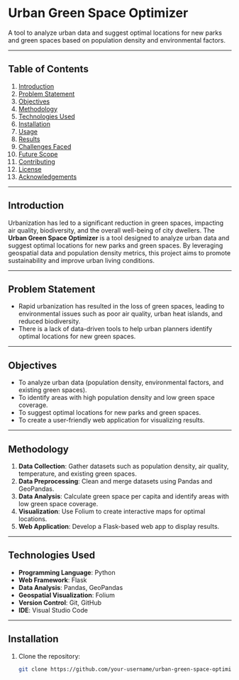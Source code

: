 # Urban Green Space Optimizer

A tool to analyze urban data and suggest optimal locations for new parks and green spaces based on population density and environmental factors.

---

## Table of Contents
1. [Introduction](#introduction)
2. [Problem Statement](#problem-statement)
3. [Objectives](#objectives)
4. [Methodology](#methodology)
5. [Technologies Used](#technologies-used)
6. [Installation](#installation)
7. [Usage](#usage)
8. [Results](#results)
9. [Challenges Faced](#challenges-faced)
10. [Future Scope](#future-scope)
11. [Contributing](#contributing)
12. [License](#license)
13. [Acknowledgements](#acknowledgements)

---

## Introduction
Urbanization has led to a significant reduction in green spaces, impacting air quality, biodiversity, and the overall well-being of city dwellers. The **Urban Green Space Optimizer** is a tool designed to analyze urban data and suggest optimal locations for new parks and green spaces. By leveraging geospatial data and population density metrics, this project aims to promote sustainability and improve urban living conditions.

---

## Problem Statement
- Rapid urbanization has resulted in the loss of green spaces, leading to environmental issues such as poor air quality, urban heat islands, and reduced biodiversity.
- There is a lack of data-driven tools to help urban planners identify optimal locations for new green spaces.

---

## Objectives
- To analyze urban data (population density, environmental factors, and existing green spaces).
- To identify areas with high population density and low green space coverage.
- To suggest optimal locations for new parks and green spaces.
- To create a user-friendly web application for visualizing results.

---

## Methodology
1. **Data Collection**: Gather datasets such as population density, air quality, temperature, and existing green spaces.
2. **Data Preprocessing**: Clean and merge datasets using Pandas and GeoPandas.
3. **Data Analysis**: Calculate green space per capita and identify areas with low green space coverage.
4. **Visualization**: Use Folium to create interactive maps for optimal locations.
5. **Web Application**: Develop a Flask-based web app to display results.

---

## Technologies Used
- **Programming Language**: Python
- **Web Framework**: Flask
- **Data Analysis**: Pandas, GeoPandas
- **Geospatial Visualization**: Folium
- **Version Control**: Git, GitHub
- **IDE**: Visual Studio Code

---

## Installation
1. Clone the repository:
   ```bash
   git clone https://github.com/your-username/urban-green-space-optimizer.git
